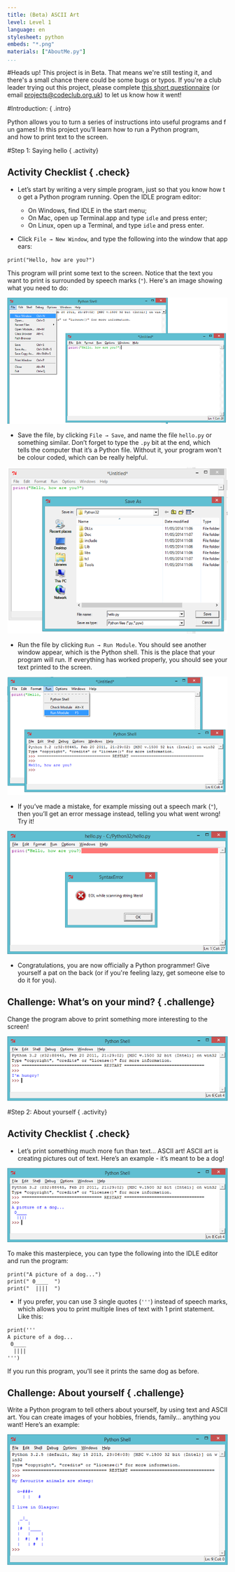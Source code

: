 ```yaml
---
title: (Beta) ASCII Art
level: Level 1
language: en
stylesheet: python
embeds: "*.png"
materials: ["AboutMe.py"]
...
```


#Heads up!
This project is in Beta. That means we're still testing it, and there's a small chance there could be some bugs or typos. If you're a club leader trying out this project, please complete <a href="https://docs.google.com/forms/d/1eMCfpYe3v7eYu5M8rSqLKlmq7cczLCLHx66csgyUyVU/viewform?usp=send_form" target="_blank">this short questionnaire</a> (or email projects@codeclub.org.uk) to let us know how it went!

#Introduction:  { .intro}

Python allows you to turn a series of instructions into useful programs and fun games! In this project you’ll learn how to run a Python program, and how to print text to the screen.

#Step 1: Saying hello { .activity}
## Activity Checklist { .check}

+ Let’s start by writing a very simple program, just so that you know how to get a Python program running. Open the IDLE program editor: 
    + On Windows, find IDLE in the start menu; 
    + On Mac, open up Terminal.app and type `idle` and press enter;
    + On Linux, open up a Terminal, and type `idle` and press enter.

+ Click `File → New Window`, and type the following into the window that appears:

```{.language-python}
print("Hello, how are you?")
```

This program will print some text to the screen. Notice that the text you want to print is surrounded by speech marks (`"`). Here's an image showing what you need to do:

![screenshot](ascii-hello.png)

+ Save the file, by clicking `File → Save`, and name the file `hello.py` or something similar. Don’t forget to type the `.py` bit at the end, which tells the computer that it’s a Python file. Without it, your program won't be colour coded, which can be really helpful.

![screenshot](ascii-save.png)

+ Run the file by clicking `Run → Run Module`. You should see another window appear, which is the Python shell. This is the place that your program will run. If everything has worked properly, you should see your text printed to the screen.

![screenshot](ascii-run.png)

+ If you’ve made a mistake, for example missing out a speech mark (`"`), then you’ll get an error message instead, telling you what went wrong! Try it!

![screenshot](ascii-error.png)

+ Congratulations, you are now officially a Python programmer! Give yourself a pat on the back (or if you're feeling lazy, get someone else to do it for you).

## Challenge: What’s on your mind? { .challenge}
Change the program above to print something more interesting to the screen!

![screenshot](ascii-mind.png)

#Step 2: About yourself { .activity}
## Activity Checklist { .check}

+ Let’s print something much more fun than text… ASCII art! ASCII art is creating pictures out of text. Here’s an example - it’s meant to be a dog!

![screenshot](ascii-dog.png)

To make this masterpiece, you can type the following into the IDLE editor and run the program:

```{.language-python}
print("A picture of a dog...")
print(" 0____  ")
print("  ||||  ")
```

+ If you prefer, you can use 3 single quotes (`'''`) instead of speech marks, which allows you to print multiple lines of text with 1 print statement. Like this:

```{.language-python}
print('''
A picture of a dog...
 0____ 
  ||||  
''')
```

If you run this program, you’ll see it prints the same dog as before.

## Challenge: About yourself { .challenge}
Write a Python program to tell others about yourself, by using text and ASCII art. You can create images of your hobbies, friends, family… anything you want! Here’s an example:

![screenshot](ascii-aboutMe.png)